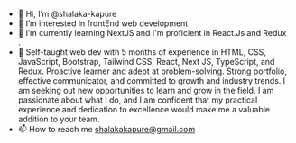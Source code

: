 - 👋 Hi, I’m @shalaka-kapure
- 👀 I’m interested in frontEnd web development
- 🌱 I’m currently learning NextJS and I'm proficient in React.Js and Redux .
- 💞️ Self-taught web dev with 5 months of experience in HTML, CSS, JavaScript, Bootstrap, Tailwind CSS, React, Next JS, TypeScript, and Redux. Proactive learner and adept at problem-solving. Strong portfolio, effective communicator, and committed to growth and industry trends. I am seeking out new opportunities to learn and grow in the field. I am passionate about what I do, and I am confident that my practical experience and dedication to excellence would make me a valuable addition to your team.
- 📫 How to reach me shalakakapure@gmail.com

<!---
shalaka-kapure/shalaka-kapure is a ✨ special ✨ repository because its `README.md` (this file) appears on your GitHub profile.
You can click the Preview link to take a look at your changes.
--->
